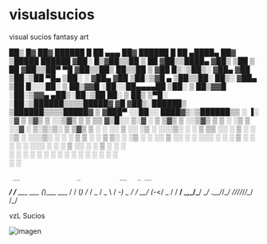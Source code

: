 # visualsucios
visual sucios fantasy art



 ██▒   █▓ ██▓  ██████  █    ██  ▄▄▄       ██▓         ██████  █    ██  ▄████▄   ██▓ ▒█████    ██████ 
▓██░   █▒▓██▒▒██    ▒  ██  ▓██▒▒████▄    ▓██▒       ▒██    ▒  ██  ▓██▒▒██▀ ▀█  ▓██▒▒██▒  ██▒▒██    ▒ 
 ▓██  █▒░▒██▒░ ▓██▄   ▓██  ▒██░▒██  ▀█▄  ▒██░       ░ ▓██▄   ▓██  ▒██░▒▓█    ▄ ▒██▒▒██░  ██▒░ ▓██▄   
  ▒██ █░░░██░  ▒   ██▒▓▓█  ░██░░██▄▄▄▄██ ▒██░         ▒   ██▒▓▓█  ░██░▒▓▓▄ ▄██▒░██░▒██   ██░  ▒   ██▒
   ▒▀█░  ░██░▒██████▒▒▒▒█████▓  ▓█   ▓██▒░██████▒   ▒██████▒▒▒▒█████▓ ▒ ▓███▀ ░░██░░ ████▓▒░▒██████▒▒
   ░ ▐░  ░▓  ▒ ▒▓▒ ▒ ░░▒▓▒ ▒ ▒  ▒▒   ▓▒█░░ ▒░▓  ░   ▒ ▒▓▒ ▒ ░░▒▓▒ ▒ ▒ ░ ░▒ ▒  ░░▓  ░ ▒░▒░▒░ ▒ ▒▓▒ ▒ ░
   ░ ░░   ▒ ░░ ░▒  ░ ░░░▒░ ░ ░   ▒   ▒▒ ░░ ░ ▒  ░   ░ ░▒  ░ ░░░▒░ ░ ░   ░  ▒    ▒ ░  ░ ▒ ▒░ ░ ░▒  ░ ░
     ░░   ▒ ░░  ░  ░   ░░░ ░ ░   ░   ▒     ░ ░      ░  ░  ░   ░░░ ░ ░ ░         ▒ ░░ ░ ░ ▒  ░  ░  ░  
      ░   ░        ░     ░           ░  ░    ░  ░         ░     ░     ░ ░       ░      ░ ░        ░  
     ░                                                                ░                              



     __                _           __   _ __ 
 ___/ /__    ___ ___  (_)___  ___ / /  (_) /_
/ _  / _ \  / -_) _ \/ / __/ (_-</ _ \/ / __/
\_,_/\___/  \__/ .__/_/\__/ /___/_//_/_/\__/ 
              /_/                            


vzL Sucios

![imagen](https://user-images.githubusercontent.com/44992155/213964775-ced79b20-c06d-4347-ba4f-f28d3c455282.png)
